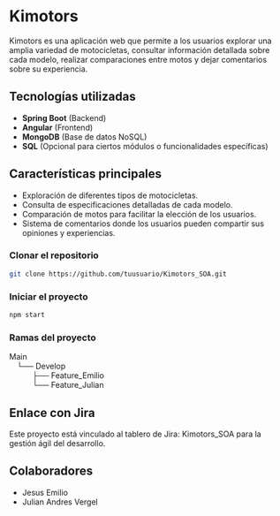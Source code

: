 # Kimotors

Kimotors es una aplicación web que permite a los usuarios explorar una amplia variedad de motocicletas, consultar información detallada sobre cada modelo, realizar comparaciones entre motos y dejar comentarios sobre su experiencia.

## Tecnologías utilizadas

- **Spring Boot** (Backend)
- **Angular** (Frontend)
- **MongoDB** (Base de datos NoSQL)
- **SQL** (Opcional para ciertos módulos o funcionalidades específicas)

## Características principales

- Exploración de diferentes tipos de motocicletas.
- Consulta de especificaciones detalladas de cada modelo.
- Comparación de motos para facilitar la elección de los usuarios.
- Sistema de comentarios donde los usuarios pueden compartir sus opiniones y experiencias.

### Clonar el repositorio

```bash
git clone https://github.com/tuusuario/Kimotors_SOA.git
```

### Iniciar el proyecto

```bash
npm start
```

### Ramas del proyecto

Main<br>
&emsp;└── Develop<br>
&emsp;&emsp;&emsp;├── Feature_Emilio<br>
&emsp;&emsp;&emsp;└── Feature_Julian

## Enlace con Jira

Este proyecto está vinculado al tablero de Jira: Kimotors_SOA para la gestión ágil del desarrollo.

## Colaboradores

- Jesus Emilio
- Julian Andres Vergel
